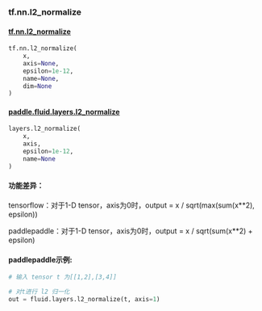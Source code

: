 
### tf.nn.l2_normalize

#### [tf.nn.l2_normalize](https://www.tensorflow.org/api_docs/python/tf/nn/l2_normalize)
``` python
tf.nn.l2_normalize(
    x,
    axis=None,
    epsilon=1e-12,
    name=None,
    dim=None
)
```

#### [paddle.fluid.layers.l2_normalize](http://paddlepaddle.org/documentation/docs/zh/1.2/api_cn/layers_cn.html#l2-normalize)
``` python
layers.l2_normalize(
    x, 
    axis, 
    epsilon=1e-12, 
    name=None
)
```

#### 功能差异：
tensorflow：对于1-D tensor，axis为0时，output = x / sqrt(max(sum(x**2), epsilon))  

paddlepaddle：对于1-D tensor，axis为0时，output = x / sqrt(sum(x**2) + epsilon)

#### paddlepaddle示例:
```python
# 输入 tensor t 为[[1,2],[3,4]]

# 对t进行 l2 归一化
out = fluid.layers.l2_normalize(t, axis=1)  
```
